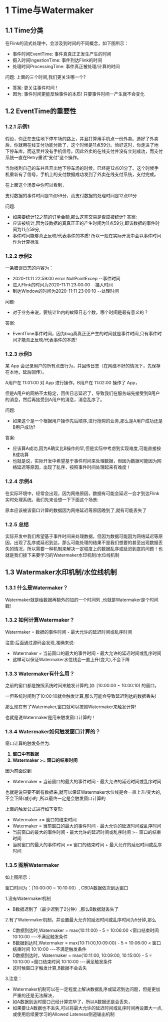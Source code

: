 # 1 Time与Watermaker

## 1.1 Time分类
在Flink的流式处理中，会涉及到时间的不同概念，如下图所示：
- 事件时间EventTime:    事件真真正正发生产生的时间
- 摄入时间IngestionTime:    事件到达Flink的时间
- 处理时间ProcessingTime:   事件真正被处理/计算的时间

问题: 上面的三个时间,我们更关注哪一个?
- 答案: 更关注事件时间 !
- 因为: 事件时间更能反映事件的本质! 只要事件时间一产生就不会变化

## 1.2 EventTime的重要性

### 1.2.1 示例1
假设，你正在去往地下停车场的路上，并且打算用手机点一份外卖。选好了外卖后，你就用在线支付功能付款了，这个时候是11点59分。恰好这时，你走进了地下停车库，而这里并没有手机信号。因此外卖的在线支付并没有立刻成功，而支付系统一直在Retry重试“支付”这个操作。

当你找到自己的车并且开出地下停车场的时候，已经是12点01分了。这个时候手机重新有了信号，手机上的支付数据成功发到了外卖在线支付系统，支付完成。

在上面这个场景中你可以看到，

支付数据的事件时间是11点59分，而支付数据的处理时间是12点01分

问题:
- 如果要统计12之前的订单金额,那么这笔交易是否应被统计?
答案:
- 应该被统计,因为该数据的真真正正的产生时间为11点59分,即该数据的事件时间为11点59分,
- 事件时间能够真正反映/代表事件的本质! 所以一般在实际开发中会以事件时间作为计算标准


### 1.2.2 示例2
一条错误日志的内容为：
- 2020-11:11 22:59:00 error NullPointExcep --事件时间
- 进入Flink的时间为2020-11:11 23:00:00    --摄入时间
- 到达Window的时间为2020-11:11 23:00:10 --处理时间

问题:
- 对于业务来说，要统计1h内的故障日志个数，哪个时间是最有意义的？

答案:
- EventTime事件时间，因为bug真真正正产生的时间就是事件时间,只有事件时间才能真正反映/代表事件的本质!

### 1.2.3 示例3
某 App 会记录用户的所有点击行为，并回传日志（在网络不好的情况下，先保存在本地，延后回传）。

A用户在 11:01:00 对 App 进行操作，B用户在 11:02:00 操作了 App，

但是A用户的网络不太稳定，回传日志延迟了，导致我们在服务端先接受到B用户的消息，然后再接受到A用户的消息，消息乱序了。

问题:
- 如果这个是一个根据用户操作先后顺序,进行抢购的业务,那么是A用户成功还是B用户成功?

答案:
- 应该算A成功,因为A确实比B操作的早,但是实际中考虑到实现难度,可能直接按B成功算
- 也就是说，实际开发中希望基于事件时间来处理数据，但因为数据可能因为网络延迟等原因，出现了乱序，按照事件时间处理起来有难度！

### 1.2.4 示例4
在实际环境中，经常会出现，因为网络原因，数据有可能会延迟一会才到达Flink实时处理系统。我们先来设想一下下面这个场景:

原本应该被该窗口计算的数据因为网络延迟等原因晚到了,就有可能丢失了

### 1.2.5 总结
实际开发中我们希望基于事件时间来处理数据，但因为数据可能因为网络延迟等原因，出现了乱序或延迟到达，那么可能处理的结果不是我们想要的甚至出现数据丢失的情况，所以需要一种机制来解决一定程度上的数据乱序或延迟到底的问题！也就是我们接下来要学习的Watermaker水印机制/水位线机制

## 1.3 Watermaker水印机制/水位线机制

### 1.3.1 什么是Watermaker？
Watermaker就是给数据再额外的加的一个时间列 ,也就是Watermaker是个时间戳!

### 1.3.2 如何计算Watermaker？
Watermaker = 数据的事件时间  -  最大允许的延迟时间或乱序时间

注意:后面通过源码会发现,准确来说:
- Watermaker = 当前窗口的最大的事件时间  -  最大允许的延迟时间或乱序时间
- 这样可以保证Watermaker水位线会一直上升(变大),不会下降

### 1.3.3 Watermaker有什么用？
之前的窗口都是按照系统时间来触发计算的,如: [10:00:00 ~ 10:00:10) 的窗口，

一但系统时间到了10:00:10就会触发计算,那么可能会导致延迟到达的数据丢失!

那么现在有了Watermaker,窗口就可以按照Watermaker来触发计算!

也就是说Watermaker是用来触发窗口计算的！

### 1.3.4 Watermaker如何触发窗口计算的？
窗口计算的触发条件为:
<strong>
1. 窗口中有数据
2. Watermaker >= 窗口的结束时间
</strong>

因为前面说到
- Watermaker = 当前窗口的最大的事件时间  -  最大允许的延迟时间或乱序时间

也就是说只要不断有数据来,就可以保证Watermaker水位线是会一直上升/变大的,不会下降/减小的 ,所以最终一定是会触发窗口计算的

上面的触发公式进行如下变形:
- Watermaker >= 窗口的结束时间
- Watermaker = 当前窗口的最大的事件时间  -  最大允许的延迟时间或乱序时间
- 当前窗口的最大的事件时间  -  最大允许的延迟时间或乱序时间  >= 窗口的结束时间
- 当前窗口的最大的事件时间  >= 窗口的结束时间 +  最大允许的延迟时间或乱序时间

### 1.3.5 图解Watermaker
如上图所示：

窗口时间为：［10:00:00 ~ 10:10:00）, CBDA数据依次到达窗口

1.没有Watermaker机制
- B数据迟到了（最少迟到了2分钟）,那么B数据就丢失了

2.有了Watermaker机制，并设置最大允许的延迟时间或乱序时间为5分钟,那么
- C数据到达时,Watermaker = max{10:11:00} - 5 = 10:06:00 <窗口结束时间10:10:00 ---不满足触发条件
- B数据到达时,Watermaker = max{10:11:00,10:09:00} - 5 = 10:06:00 < 窗口结束时间 10:10:00 ---不满足触发条件
- D数据到达时，Watermaker = max{10:11:00, 10:09:00, 10:15:00} - 5 = 10:10:00 =窗口结束时间 10:10:00 ---满足触发条件 
- 这时候窗口才触发计算,B数据不会丢失

3.注意：
- Watermaker机制可以在一定程度上解决数据乱序或延迟到达问题，但是更加严重的还是无法解决，
- 如A数据到达时窗口己经计算完毕了，所以A数据还是会丢失，
- 如果要让A数据也不丢失,可以将最大允许的延迟时间或乱序时间再设置大一点,或使用后续要学习的Allowed Lateness侧道输出机制


